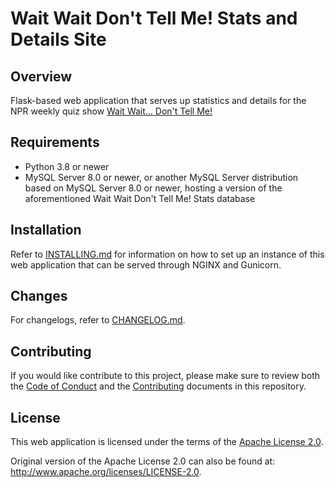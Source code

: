 # Wait Wait Don't Tell Me! Stats and Details Site

## Overview

Flask-based web application that serves up statistics and details for the NPR weekly quiz show [Wait Wait... Don't Tell Me!](http://waitwait.npr.org)

## Requirements

- Python 3.8 or newer
- MySQL Server 8.0 or newer, or another MySQL Server distribution based on MySQL Server 8.0 or newer, hosting a version of the aforementioned Wait Wait Don't Tell Me! Stats database

## Installation

Refer to [INSTALLING.md](./INSTALLING.md) for information on how to set up an instance of this web application that can be served through NGINX and Gunicorn.

## Changes

For changelogs, refer to [CHANGELOG.md](./CHANGELOG.md).

## Contributing

If you would like contribute to this project, please make sure to review both the [Code of Conduct](./CODE_OF_CONDUCT.md) and the [Contributing](./CONTRIBUTING.md) documents in this repository.

## License

This web application is licensed under the terms of the [Apache License 2.0](./LICENSE).

Original version of the Apache License 2.0 can also be found at: <http://www.apache.org/licenses/LICENSE-2.0>.
